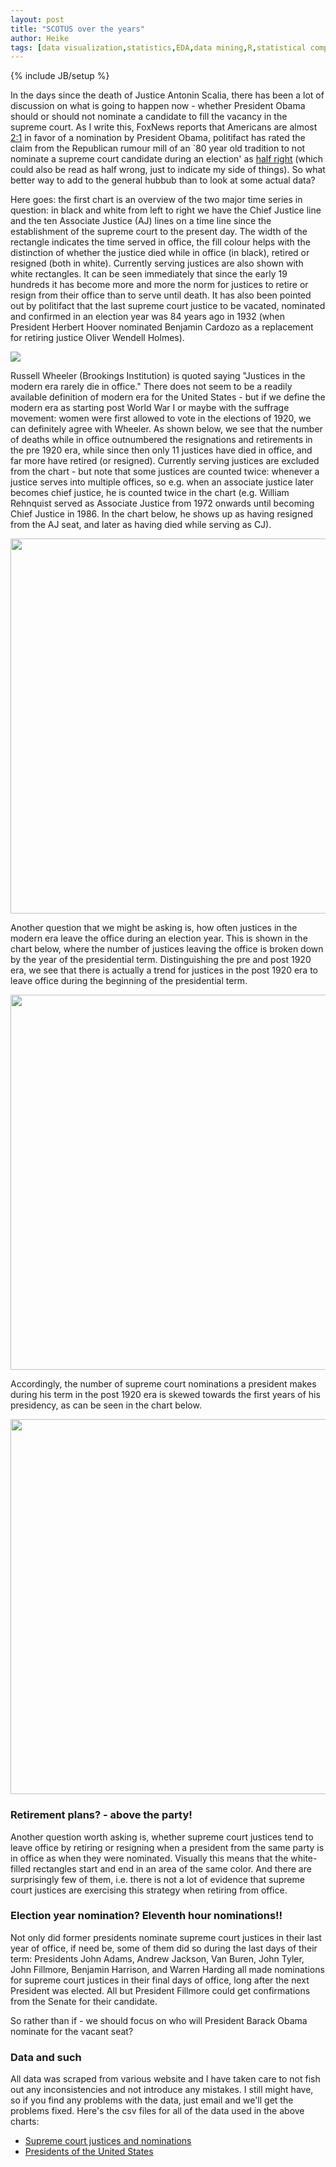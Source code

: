 ```yaml
---
layout: post
title: "SCOTUS over the years"
author: Heike
tags: [data visualization,statistics,EDA,data mining,R,statistical computing,statistical graphics,data wrangling]
---
```

{% include JB/setup %}

In the days since the death of Justice Antonin Scalia, there has been a
lot of discussion on what is going to happen now - whether President
Obama should or should not nominate a candidate to fill the vacancy in
the supreme court. As I write this, FoxNews reports that Americans are
almost
[2:1](http://www.foxnews.com/politics/interactive/2016/02/18/fox-news-poll-national-presidential-race-february-18-2016/)
in favor of a nomination by President Obama, politifact has rated the
claim from the Republican rumour mill of an \`80 year old tradition to
not nominate a supreme court candidate during an election' as [half
right](http://www.politifact.com/truth-o-meter/article/2016/feb/17/misleading-notion-supreme-court-vacancy-hasnt-been/)
(which could also be read as half wrong, just to indicate my side of
things). So what better way to add to the general hubbub than to look at
some actual data?
<p>
Here goes: the first chart is an overview of the two major time series
in question: in black and white from left to right we have the Chief
Justice line and the ten Associate Justice (AJ) lines on a time line
since the establishment of the supreme court to the present day. The
width of the rectangle indicates the time served in office, the fill
colour helps with the distinction of whether the justice died while in
office (in black), retired or resigned (both in white). Currently
serving justices are also shown with white rectangles. It can be seen
immediately that since the early 19 hundreds it has become more and more
the norm for justices to retire or resign from their office than to
serve until death. It has also been pointed out by politifact that the
last supreme court justice to be vacated, nominated and confirmed in an
election year was 84 years ago in 1932 (when President Herbert Hoover
nominated Benjamin Cardozo as a replacement for retiring justice Oliver
Wendell Holmes).

![](2016-02-23-scotus-visualisations_files/figure-markdown_strict/unnamed-chunk-2-1.png)

Russell Wheeler (Brookings Institution) is quoted saying "Justices in
the modern era rarely die in office." There does not seem to be a
readily available definition of modern era for the United States - but
if we define the modern era as starting post World War I or maybe with
the suffrage movement: women were first allowed to vote in the elections
of 1920, we can definitely agree with Wheeler. As shown below, we see
that the number of deaths while in office outnumbered the resignations
and retirements in the pre 1920 era, while since then only 11 justices
have died in office, and far more have retired (or resigned). Currently
serving justices are excluded from the chart - but note that some
justices are counted twice: whenever a justice serves into multiple
offices, so e.g. when an associate justice later becomes chief justice,
he is counted twice in the chart (e.g. William Rehnquist served as
Associate Justice from 1972 onwards until becoming Chief Justice in
1986. In the chart below, he shows up as having resigned from the AJ
seat, and later as having died while serving as CJ).

<img src="2016-02-23-scotus-visualisations_files/figure-markdown_strict/unnamed-chunk-3-1.png" title="" alt="" width="600" />

Another question that we might be asking is, how often justices in the
modern era leave the office during an election year. This is shown in
the chart below, where the number of justices leaving the office is
broken down by the year of the presidential term. Distinguishing the pre
and post 1920 era, we see that there is actually a trend for justices in
the post 1920 era to leave office during the beginning of the
presidential term.

<img src="2016-02-23-scotus-visualisations_files/figure-markdown_strict/unnamed-chunk-4-1.png" title="" alt="" width="600" />

Accordingly, the number of supreme court nominations a president makes
during his term in the post 1920 era is skewed towards the first years
of his presidency, as can be seen in the chart below.

<img src="2016-02-23-scotus-visualisations_files/figure-markdown_strict/unnamed-chunk-5-1.png" title="" alt="" width="600" />

### Retirement plans? - above the party!

<!--Another question worth asking is, whether or not supreme court justices tend to leave office by retiring or resigning when a supporting party president is in office.-->
Another question worth asking is, whether supreme court justices tend to
leave office by retiring or resigning when a president from the same
party is in office as when they were nominated. Visually this means that
the white-filled rectangles start and end in an area of the same color.
And there are surprisingly few of them, i.e. there is not a lot of
evidence that supreme court justices are exercising this strategy when
retiring from office.

### Election year nomination? Eleventh hour nominations!!

Not only did former presidents nominate supreme court justices in their
last year of office, if need be, some of them did so during the last
days of their term: Presidents John Adams, Andrew Jackson, Van Buren,
John Tyler, John Fillmore, Benjamin Harrison, and Warren Harding all
made nominations for supreme court justices in their final days of
office, long after the next President was elected. All but President
Fillmore could get confirmations from the Senate for their candidate.

So rather than if - we should focus on who will President Barack Obama
nominate for the vacant seat?

<!--
  - John Adams nominated John Marshall on January 20 1801, fifteen days before Thomas Jefferson took office - and the senate approved the nomination on January 27 for fear "lest another not so qualified, and more disgusting to the Bench, should be substituted, and because it appeared that this gentleman [Marshall] was not privy to his own nomination" (Senator Jonathan Dayton). Not exactly a "delay, delay, delay" tactic, even though the seven days were already seen as delaying the confirmation.

  - President Andrew Jackson nominated two(!) supreme court justices on his last full day in office. Catron accepted the nomination and was confirmed by the Congress five days later.

  - President Van Buren nominated Peter Vivan Daniel during his last week as president, and Daniel was confirmed by the senate on March 2, 1841.
  
  - On February 4, 1845, Nelson was nominated by President John Tyler to a seat as an Associate Justice on the Supreme Court, it took the Senate only a couple of days to confirm his appointment.
  
  - President Fillmore attempted to fill Justice McKinley's seat four times, but only his successor was successful in that.
  
  - Howell Edmunds Jackson's  nomination for the supreme court was announced on February 2, 1893 by outgoing president B. Harrison.
  
  - President Warren Harding nominated Sanford to the Supreme Court on January 24, 1923, to the seat vacated by Mahlon Pitney. Sanford was confirmed by the Senate, and received his commission, on January 29, 1923.
  



```
##                          Judge   President.x President.y
## 15          Bushrod Washington      J. Adams       Adams
## 16                Alfred Moore      J. Adams       Adams
## 17                    John Jay      J. Adams       Adams
## 18               John Marshall      J. Adams   Jefferson
## 28              Robert Trimble   J. Q. Adams       Adams
## 29          John J. Crittenden   J. Q. Adams       Adams
## 36                 John Catron       Jackson       Buren
## 37               William Smith       Jackson       Buren
## 38               John McKinley     Van Buren       Buren
## 39         Peter Vivian Daniel     Van Buren       Tyler
## 47               Samuel Nelson         Tyler        Polk
## 48                John M. Read         Tyler        Polk
## 54        George Edmund Badger      Fillmore      Pierce
## 55            William C. Micou      Fillmore      Pierce
## 58           Jeremiah S. Black      Buchanan     Lincoln
## 64              Henry Stanbery    A. Johnson     Johnson
## 75            Stanley Matthews         Hayes      Arthur
## 76            Stanley Matthews      Garfield      Arthur
## 82         David Josiah Brewer   B. Harrison    Harrison
## 83        Henry Billings Brown   B. Harrison    Harrison
## 84          George Shiras, Jr.   B. Harrison    Harrison
## 85      Howell Edmunds Jackson   B. Harrison   Cleveland
## 92  Oliver Wendell Holmes, Jr.  T. Roosevelt   Roosevelt
## 93              William R. Day  T. Roosevelt   Roosevelt
## 94         William Henry Moody  T. Roosevelt   Roosevelt
## 108       Edward Terry Sanford       Harding    Coolidge
## 114                 Hugo Black  F. Roosevelt   Roosevelt
## 115        Stanley Forman Reed  F. Roosevelt   Roosevelt
## 116          Felix Frankfurter  F. Roosevelt   Roosevelt
## 117         William O. Douglas  F. Roosevelt   Roosevelt
## 118               Frank Murphy  F. Roosevelt   Roosevelt
## 119            Harlan F. Stone  F. Roosevelt   Roosevelt
## 120            James F. Byrnes  F. Roosevelt   Roosevelt
## 121          Robert H. Jackson  F. Roosevelt   Roosevelt
## 122      Wiley Blount Rutledge  F. Roosevelt   Roosevelt
## 135                 Abe Fortas    L. Johnson     Johnson
## 136          Thurgood Marshall    L. Johnson     Johnson
## 137                 Abe Fortas    L. Johnson     Johnson
## 138           Homer Thornberry    L. Johnson     Johnson
## 151               David Souter G. H. W. Bush        Bush
## 152            Clarence Thomas G. H. W. Bush        Bush
## 155            John G. Roberts    G. W. Bush        Bush
## 156            John G. Roberts    G. W. Bush        Bush
## 157              Harriet Miers    G. W. Bush        Bush
## 158               Samuel Alito    G. W. Bush        Bush
```

```
## , , OutAlive = Death, modern2 = pre 1920
## 
##                factor(Party.y)
## factor(Party.x) Democrat Republican Whig
##      Democrat          2          7    4
##      Republican        5          9    0
## 
## , , OutAlive = Resignation/Retirement, modern2 = pre 1920
## 
##                factor(Party.y)
## factor(Party.x) Democrat Republican Whig
##      Democrat          2          6    0
##      Republican        2         12    0
## 
## , , OutAlive = Death, modern2 = post 1920
## 
##                factor(Party.y)
## factor(Party.x) Democrat Republican Whig
##      Democrat          3          2    0
##      Republican        3          2    0
## 
## , , OutAlive = Resignation/Retirement, modern2 = post 1920
## 
##                factor(Party.y)
## factor(Party.x) Democrat Republican Whig
##      Democrat          5          8    0
##      Republican        8         10    0
```
-->
### Data and such

All data was scraped from various website and I have taken care to not
fish out any inconsistencies and not introduce any mistakes. I still
might have, so if you find any problems with the data, just email and
we'll get the problems fixed. Here's the csv files for all of the data
used in the above charts:

-   [Supreme court justices and nominations](justices-nominations.csv)
-   [Presidents of the United States](presidents.csv)
